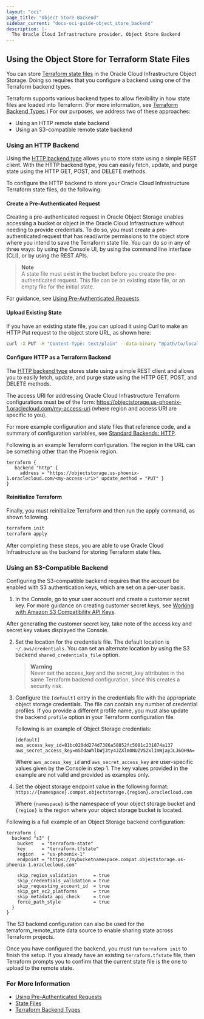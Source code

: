 ```yaml
---
layout: "oci"
page_title: "Object Store Backend"
sidebar_current: "docs-oci-guide-object_store_backend"
description: |-
  The Oracle Cloud Infrastructure provider. Object Store Backend
---
```


## Using the Object Store for Terraform State Files
You can store [Terraform state files](https://www.terraform.io/docs/state/index.html) in the 
Oracle Cloud Infrastructure Object Storage. Doing so requires that you configure a backend using one of the Terraform backend types.

Terraform supports various backend types to allow flexibility in how state files are loaded into Terraform. (For more 
information, see [Terraform Backend Types](https://www.terraform.io/docs/backends/types/index.html).) For our purposes, we address two of these approaches:

- Using an HTTP remote state backend
- Using an S3-compatible remote state backend

### Using an HTTP Backend

Using the [HTTP backend type](https://www.terraform.io/docs/backends/types/http.html) allows you to store state using a simple REST client. With the HTTP backend type, you can 
easily fetch, update, and purge state using the HTTP GET, POST, and DELETE methods.

To configure the HTTP backend to store your Oracle Cloud Infrastructure Terraform state files, do the following:


#### Create a Pre-Authenticated Request

Creating a pre-authenticated request in Oracle Object Storage enables accessing a bucket or object in the Oracle Cloud 
Infrastructure without needing to provide credentials. To do so, you must create a pre-authenticated request that has 
read/write permissions to the object store where you intend to save the Terraform state file. You can do so in any of 
three ways: by using the Console UI, by using the command line interface (CLI), or by using the REST APIs.

>    **Note**  
A state file must exist in the bucket before you create the pre-authenticated request. This file can be an existing state file, or an empty file for the initial state.

For guidance, see [Using Pre-Authenticated Requests](https://docs.cloud.oracle.com/iaas/Content/Object/Tasks/usingpreauthenticatedrequests.htm).


#### Upload Existing State

If you have an existing state file, you can upload it using Curl to make an HTTP Put request to the object store URL, as shown here:

```sh
curl -X PUT -H "Content-Type: text/plain" --data-binary "@path/to/local/tfstate" http://<prefix>/<my-access-uri>
```


#### Configure HTTP as a Terraform Backend

The [HTTP backend type](https://www.terraform.io/docs/backends/types/http.html) stores state using a simple REST client 
and allows you to easily fetch, update, and purge state using the HTTP GET, POST, and DELETE methods.

The access URI for addressing Oracle Cloud Infrastructure Terraform configurations must be of the form: 
https://objectstorage.us-phoenix-1.oraclecloud.com/my-access-uri (where region and access URI are specific to you).

For more example configuration and state files that reference code, and a summary of configuration variables, 
see [Standard Backends: HTTP](https://www.terraform.io/docs/backends/types/http.html).

Following is an example Terraform configuration. The region in the URL can be something other than the Phoenix region.

```hcl-terraform
terraform {
   backend "http" {
     address = "https://objectstorage.us-phoenix-1.oraclecloud.com/<my-access-uri>" update_method = "PUT" }
}
```


#### Reinitialize Terraform

Finally, you must reinitialize Terraform and then run the apply command, as shown following.

```sh
terraform init
terraform apply
```

After completing these steps, you are able to use Oracle Cloud Infrastructure as the backend for storing Terraform state files.


### Using an S3-Compatible Backend

Configuring the S3-compatible backend requires that the account be enabled with S3 authentication keys, which are set on a per-user basis.

1. In the Console, go to your user account and create a customer secret key. For more guidance on creating customer secret keys, 
see [Working with Amazon S3 Compatibility API Keys](https://docs.cloud.oracle.com/Content/Identity/Tasks/managingcredentials.htm#s3).

After generating the customer secret key, take note of the access key and secret key values displayed the Console.

2. Set the location for the credentials file. The default location is `~/.aws/credentials`. You can set an alternate location by using the S3 backend `shared_credentials_file` option. 
    
    > **Warning**  
    Never set the access_key and the secret_key attributes in the same Terraform backend configuration, since this creates a security risk.

3. Configure the `[default]` entry in the credentials file with the appropriate object storage credentials. 
The file can contain any number of credential profiles. If you provide a different profile name, you must also 
update the backend `profile` option in your Terraform configuration file.
    
    Following is an example of Object Storage credentials:
    
    ```
    [default]
    aws_access_key_id=81bc020dd274d7386a58852fc5081c231874a137
    aws_secret_access_key=mSTdaWhlbWj3ty4JZXlm0NUZV52xlImWjayJLJ6OH9A=
    ```
    
    Where `aws_access_key_id` and `aws_secret_access_key` are user-specific values given by the Console in step 1. 
    The key values provided in the example are not valid and provided as examples only.

4. Set the object storage endpoint value in the following format: `https://{namespace}.compat.objectstorage.{region}.oraclecloud.com`

    Where `{namespace}` is the namespace of your object storage bucket and `{region}` is the region where your object storage bucket is located.

Following is a full example of an Object Storage backend configuration:

```hcl-terraform
terraform {
  backend "s3" {
    bucket   = "terraform-state"
    key      = "terraform.tfstate"
    region   = "us-phoenix-1"
    endpoint = "https://mybucketnamespace.compat.objectstorage.us-phoenix-1.oraclecloud.com"

    skip_region_validation      = true
    skip_credentials_validation = true
    skip_requesting_account_id  = true
    skip_get_ec2_platforms      = true
    skip_metadata_api_check     = true
    force_path_style            = true
  }
}
```

The S3 backend configuration can also be used for the terraform_remote_state data source to enable sharing state across Terraform projects.

Once you have configured the backend, you must run `terraform init` to finish the setup. 
If you already have an existing `terraform.tfstate` file, then Terraform prompts you to confirm that the current state file is the one to upload to the remote state.


### For More Information

- [Using Pre-Authenticated Requests](https://docs.cloud.oracle.com/iaas/Content/Object/Tasks/usingpreauthenticatedrequests.htm)
- [State Files](https://www.terraform.io/docs/state/index.html)
- [Terraform Backend Types](https://www.terraform.io/docs/backends/types/index.html)
